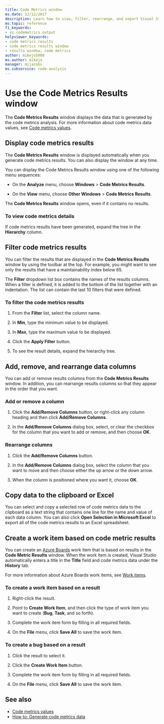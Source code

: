 ```yaml
---
title: Code Metrics window
ms.date: 12/12/2017
description: Learn how to view, filter, rearrange, and export Visual Studio code metrics analysis data. See how to create work items based on code metric results.
ms.topic: reference
f1_keywords:
- vs.codemetrics.output
helpviewer_keywords:
- code metrics results
- code metrics results window
- results window, code metrics
author: mikejo5000
ms.author: mikejo
manager: mijacobs
ms.subservice: code-analysis
---
```


# Use the Code Metrics Results window

The **Code Metrics Results** window displays the data that is generated by the code metrics analysis. For more information about code metrics data values, see [Code metrics values](../code-quality/code-metrics-values.md).

## Display code metrics results

The **Code Metrics Results** window is displayed automatically when you generate code metrics results. You can also display the window at any time.

You can display the Code Metrics Results window using one of the following menu sequences:

- On the **Analyze** menu, choose **Windows** > **Code Metrics Results**.

- On the **View** menu, choose **Other Windows** > **Code Metrics Results**.

The **Code Metrics Results** window opens, even if it contains no results.

### To view code metrics details

If code metrics results have been generated, expand the tree in the **Hierarchy** column.

## Filter code metrics results

You can filter the results that are displayed in the **Code Metrics Results** window by using the toolbar at the top. For example, you might want to see only the results that have a maintainability index below 65.

The **Filter** dropdown list box contains the names of the results columns. When a filter is defined, it is added to the bottom of the list together with an indentation. The list can contain the last 10 filters that were defined.

### To filter the code metrics results

1. From the **Filter** list, select the column name.

2. In **Min**, type the minimum value to be displayed.

3. In **Max**, type the maximum value to be displayed.

4. Click the **Apply Filter** button.

5. To see the result details, expand the hierarchy tree.

## Add, remove, and rearrange data columns

You can add or remove results columns from the **Code Metrics Results** window. In addition, you can rearrange results columns so that they appear in the order that you want.

### Add or remove a column

1. Click the **Add/Remove Columns** button, or right-click any column heading and then click **Add/Remove Columns**.

1. In the **Add/Remove Columns** dialog box, select, or clear the checkbox for the column that you want to add or remove, and then choose **OK**.

### Rearrange columns

1. Click the **Add/Remove Columns** button.

1. In the **Add/Remove Columns** dialog box, select the column that you want to move and then choose either the up arrow or the down arrow.

1. When the column is positioned where you want it, choose **OK**.

## Copy data to the clipboard or Excel

You can select and copy a selected row of code metrics data to the clipboard as a text string that contains one line for the name and value of each data column. You can also click **Open Selection in Microsoft Excel** to export all of the code metrics results to an Excel spreadsheet.

## Create a work item based on code metric results

You can create an [Azure Boards](/azure/devops/boards/index?view=vsts&preserve-view=true) work item that is based on results in the **Code Metric Results** window. When the work item is created, Visual Studio automatically enters a title in the **Title** field and code metrics data under the **History** tab.

For more information about Azure Boards work items, see [Work items](/azure/devops/boards/work-items/about-work-items).

### To create a work item based on a result

1. Right-click the result.

2. Point to **Create Work Item**, and then click the type of work item you want to create (**Bug**, **Task**, and so forth).

3. Complete the work item form by filling in all required fields.

4. On the **File** menu, click **Save All** to save the work item.

### To create a bug based on a result

1. Click the result to select it.

2. Click the **Create Work Item** button.

3. Complete the work item form by filling in all required fields.

4. On the **File** menu, click **Save All** to save the work item.

## See also

- [Code metrics values](../code-quality/code-metrics-values.md)
- [How to: Generate code metrics data](../code-quality/how-to-generate-code-metrics-data.md)
